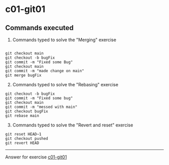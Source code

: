 # c01-git01

## Commands executed

1. Commands typed to solve the "Merging" exercise
```

git checkout main
git checkout -b bugFix
git commit -m "Fixed some Bug"
git checkout main
git commit -m "made change on main"
git merge bugFix

```

2. Commands typed to solve the "Rebasing" exercise
```
git checkout -b bugFix
git commit -m "Fixed some bug"
git checkout main
git commit -m "messed with main"
git checkout bugFix
git rebase main

```

3. Commands typed to solve the "Revert and reset" exercise
```
git reset HEAD~1
git checkout pushed
git revert HEAD

```

***
Answer for exercise [c01-git01](https://github.com/devopsacademyau/academy/blob/c54d252bda58575e9dc9f92718237bed58aae772/classes/01class/exercises/c01-git01/README.md)
